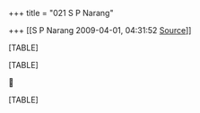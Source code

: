 +++
title = "021 S P Narang"

+++
[[S P Narang	2009-04-01, 04:31:52 [Source](https://groups.google.com/g/bvparishat/c/ndM3ri0Fp48)]]



[TABLE]

[TABLE]



[TABLE]

  

